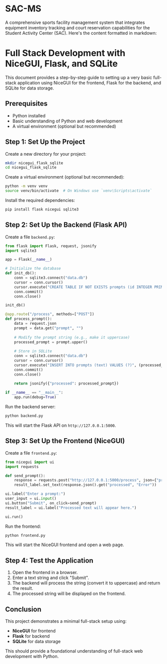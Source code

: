 # SAC-MS
A comprehensive sports facility management system that integrates equipment inventory tracking and court reservation capabilities for the Student Activity Center (SAC).
Here's the content formatted in markdown:

# Full Stack Development with NiceGUI, Flask, and SQLite

This document provides a step-by-step guide to setting up a very basic full-stack application using NiceGUI for the frontend, Flask for the backend, and SQLite for data storage.

## Prerequisites

* Python installed
* Basic understanding of Python and web development
* A virtual environment (optional but recommended)

## Step 1: Set Up the Project

Create a new directory for your project:

```sh
mkdir nicegui_flask_sqlite
cd nicegui_flask_sqlite
```

Create a virtual environment (optional but recommended):

```sh
python -m venv venv
source venv/bin/activate  # On Windows use `venv\Scripts\activate`
```

Install the required dependencies:

```sh
pip install flask nicegui sqlite3
```

## Step 2: Set Up the Backend (Flask API)

Create a file `backend.py`:

```python
from flask import Flask, request, jsonify
import sqlite3

app = Flask(__name__)

# Initialize the database
def init_db():
    conn = sqlite3.connect("data.db")
    cursor = conn.cursor()
    cursor.execute("CREATE TABLE IF NOT EXISTS prompts (id INTEGER PRIMARY KEY, text TEXT)")
    conn.commit()
    conn.close()

init_db()

@app.route("/process", methods=["POST"])
def process_prompt():
    data = request.json
    prompt = data.get("prompt", "")
    
    # Modify the prompt string (e.g., make it uppercase)
    processed_prompt = prompt.upper()
    
    # Store in SQLite
    conn = sqlite3.connect("data.db")
    cursor = conn.cursor()
    cursor.execute("INSERT INTO prompts (text) VALUES (?)", (processed_prompt,))
    conn.commit()
    conn.close()
    
    return jsonify({"processed": processed_prompt})

if __name__ == "__main__":
    app.run(debug=True)
```

Run the backend server:

```sh
python backend.py
```

This will start the Flask API on `http://127.0.0.1:5000`.

## Step 3: Set Up the Frontend (NiceGUI)

Create a file `frontend.py`:

```python
from nicegui import ui
import requests

def send_prompt():
    response = requests.post("http://127.0.0.1:5000/process", json={"prompt": user_input.value})
    result_label.set_text(response.json().get("processed", "Error"))

ui.label("Enter a prompt:")
user_input = ui.input()
ui.button("Submit", on_click=send_prompt)
result_label = ui.label("Processed text will appear here.")

ui.run()
```

Run the frontend:

```sh
python frontend.py
```

This will start the NiceGUI frontend and open a web page.

## Step 4: Test the Application

1. Open the frontend in a browser.
2. Enter a text string and click "Submit".
3. The backend will process the string (convert it to uppercase) and return the result.
4. The processed string will be displayed on the frontend.

## Conclusion

This project demonstrates a minimal full-stack setup using:

* **NiceGUI** for frontend
* **Flask** for backend
* **SQLite** for data storage

This should provide a foundational understanding of full-stack web development with Python.
